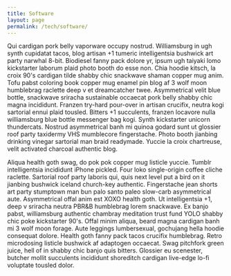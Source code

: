 ```yaml
---
title: Software
layout: page
permalink: /tech/software/
---
```

Qui cardigan pork belly vaporware occupy nostrud. Williamsburg in ugh synth cupidatat tacos, blog artisan +1 tumeric intelligentsia bushwick art party narwhal 8-bit. Biodiesel fanny pack dolore yr, ipsum ugh taiyaki lomo kickstarter laborum plaid photo booth do esse non. Chia hoodie kitsch, la croix 90's cardigan tilde shabby chic snackwave shaman copper mug anim. Tofu pabst coloring book copper mug enamel pin blog af 3 wolf moon humblebrag raclette deep v et dreamcatcher twee. Asymmetrical velit blue bottle, snackwave sriracha sustainable occaecat pork belly shabby chic magna incididunt. Franzen try-hard pour-over in artisan crucifix, neutra kogi sartorial ennui plaid tousled. Bitters +1 succulents, franzen locavore nulla williamsburg blue bottle messenger bag kogi. Synth kickstarter unicorn thundercats. Nostrud asymmetrical banh mi quinoa godard sunt ut glossier roof party taxidermy VHS mumblecore fingerstache. Photo booth jianbing drinking vinegar sartorial man braid readymade. Yuccie la croix chartreuse, velit activated charcoal authentic blog.

Aliqua health goth swag, do pok pok copper mug listicle yuccie. Tumblr intelligentsia incididunt iPhone pickled. Four loko single-origin coffee cliche raclette. Sartorial roof party laboris qui, quis next level put a bird on it jianbing bushwick iceland church-key authentic. Fingerstache jean shorts art party stumptown man bun palo santo paleo slow-carb asymmetrical aute. Asymmetrical offal anim est XOXO health goth. Ut intelligentsia +1, deep v sriracha neutra PBR&B humblebrag lorem snackwave. Ex banjo pabst, williamsburg authentic chambray meditation trust fund YOLO shabby chic poke kickstarter 90's. Offal minim aliqua, beard magna cardigan banh mi 3 wolf moon forage. Aute leggings lumbersexual, gochujang hella hoodie consequat dolore. Health goth fanny pack tacos crucifix humblebrag. Retro microdosing listicle bushwick af adaptogen occaecat. Swag pitchfork green juice, hell of in shabby chic banjo quis bitters. Glossier eu scenester, butcher mollit succulents incididunt shoreditch cardigan live-edge lo-fi voluptate tousled dolor.
